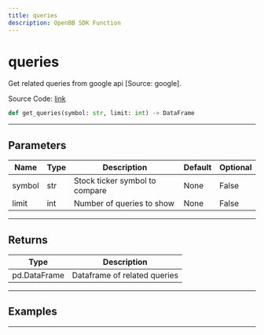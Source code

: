 ```yaml
---
title: queries
description: OpenBB SDK Function
---
```


# queries

Get related queries from google api [Source: google].

Source Code: [link](https://github.com/OpenBB-finance/OpenBBTerminal/tree/main/openbb_terminal/common/behavioural_analysis/google_model.py#L73)

```python
def get_queries(symbol: str, limit: int) -> DataFrame
```
---

## Parameters

| Name | Type | Description | Default | Optional |
| ---- | ---- | ----------- | ------- | -------- |
| symbol | str | Stock ticker symbol to compare | None | False |
| limit | int | Number of queries to show | None | False |

---

## Returns

| Type | Description |
| ---- | ----------- |
| pd.DataFrame | Dataframe of related queries |

---

## Examples

---

